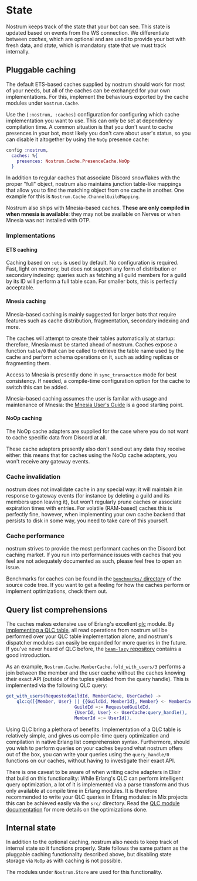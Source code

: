 # State

Nostrum keeps track of the state that your bot can see. This state is updated
based on events from the WS connection. We differentiate between _caches_, which
are optional and are used to provide your bot with fresh data, and _state_,
which is mandatory state that we must track internally.

## Pluggable caching

The default ETS-based caches supplied by nostrum should work for most of your
needs, but all of the caches can be exchanged for your own implementations. For
this, implement the behaviours exported by the cache modules under
`Nostrum.Cache`.

Use the `[:nostrum, :caches]` configuration for configuring which cache
implementation you want to use. This can only be set at dependency compilation
time. A common situation is that you don't want to cache presences in your bot,
most likely you don't care about user's status, so you can disable it altogether
by using the `NoOp` presence cache:

```elixir
config :nostrum,
  caches: %{
    presences: Nostrum.Cache.PresenceCache.NoOp
  }
```

In addition to regular caches that associate Discord snowflakes with the proper
"full" object, nostrum also maintains junction table-like mappings that allow
you to find the matching object from one cache in another. One example for this
is `Nostrum.Cache.ChannelGuildMapping`.

Nostrum also ships with Mnesia-based caches. **These are only compiled in when
mnesia is available**: they may not be available on Nerves or when Mnesia was
not installed with OTP.

### Implementations

#### ETS caching

Caching based on `:ets` is used by default. No configuration is required. Fast,
light on memory, but does not support any form of distribution or secondary
indexing: queries such as fetching all guild members for a guild by its ID will
perform a full table scan. For smaller bots, this is perfectly acceptable.


#### Mnesia caching

Mnesia-based caching is mainly suggested for larger bots that require
features such as cache distribution, fragmentation, secondary indexing and more.

The caches will attempt to create their tables automatically at startup:
therefore, Mnesia must be started ahead of nostrum. Caches expose a function
`table/0` that can be called to retrieve the table name used by the cache and
perform schema operations on it, such as adding replicas or fragmenting them.

<!-- From 1.0, add the following: Any future schema migrations that nostrum
needs to perform will be automatically performed at cache startup. -->

Access to Mnesia is presently done in `sync_transaction` mode for best
consistency. If needed, a compile-time configuration option for the cache to
switch this can be added.

Mnesia-based caching assumes the user is familar with usage and
maintenance of Mnesia: the [Mnesia User's
Guide](https://www.erlang.org/doc/apps/mnesia/users_guide.html) is a good
starting point.


#### NoOp caching

The NoOp cache adapters are supplied for the case where you do not want to cache
specific data from Discord at all.

These cache adapters presently also don't send out any data they receive either:
this means that for caches using the NoOp cache adapters, you won't receive any
gateway events.


### Cache invalidation

nostrum does not invalidate cache in any special way: it will maintain it in
response to gateway events (for instance by deleting a guild and its members
upon leaving it), but won't regularly prune caches or associate expiration times
with entries. For volatile (RAM-based) caches this is perfectly fine, however,
when implementing your own cache backend that persists to disk in some way, you
need to take care of this yourself.


### Cache performance

nostrum strives to provide the most performant caches on the Discord bot caching
market. If you run into performance issues with caches that you feel are not
adequately documented as such, please feel free to open an issue.

Benchmarks for caches can be found in the [`benchmarks/`
directory](https://github.com/Kraigie/nostrum/tree/master/benchmarks) of the
source code tree. If you want to get a feeling for how the caches perform or
implement optimizations, check them out.


## Query list comprehensions

The caches makes extensive use of Erlang's excellent
[qlc](https://www.erlang.org/doc/man/qlc.html) module. By [implementing a QLC
table](https://www.erlang.org/doc/man/qlc.html#implementing_a_qlc_table), all
read operations from nostrum will be performed over your QLC table
implementation alone, and nostrum's dispatcher modules can easily be expanded
for more queries in the future. If you've never heard of QLC before, the
[`beam-lazy` repository](https://github.com/savonarola/beam-lazy) contains a
good introduction.

As an example, `Nostrum.Cache.MemberCache.fold_with_users/3` performs a join
between the member and the user cache without the caches knowing their exact API
(outside of the tuples yielded from the query handle). This is implemented via
the following QLC query:

```erl
get_with_users(RequestedGuildId, MemberCache, UserCache) ->
    qlc:q([{Member, User} || {{GuildId, MemberId}, Member} <- MemberCache:query_handle(),
                          GuildId =:= RequestedGuildId,
                          {UserId, User} <- UserCache:query_handle(),
                          MemberId =:= UserId]).
```

Using QLC bring a plethora of benefits. Implementation of a QLC table is
relatively simple, and gives us compile-time query optimization and compilation
in native Erlang list comprehension syntax. Furthermore, should you wish to
perform queries on your caches beyond what nostrum offers out of the box, you
can write your queries using the `query_handle/0` functions on our caches,
without having to investigate their exact API.

There is one caveat to be aware of when writing cache adapters in Elixir that
build on this functionality: While Erlang's QLC can perform intelligent query
optimization, a lot of it is implemented via a parse transform and thus only
available at compile time in Erlang modules. It is therefore recommended to
write your QLC queries in Erlang modules: in Mix projects this can be achieved
easily via the `src/` directory. Read the [QLC module
documentation](https://www.erlang.org/doc/man/qlc.html) for more details on the
optimizations done.


## Internal state

In addition to the optional caching, nostrum also needs to keep track of
internal state so it functions properly. State follows the same pattern as the
pluggable caching functionality described above, but disabling state storage via
`NoOp` as with caching is not possible.

The modules under `Nostrum.Store` are used for this functionality.



<!-- vim: set textwidth=80 sw=2 ts=2: -->
